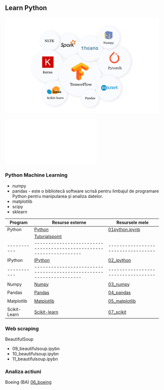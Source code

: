 ## Learn  Python

![img](01_pyml.png)

![Coursera](www.coursera.org)

### Python Machine Learning
* numpy
* pandas - este o bibliotecă software scrisă pentru limbajul de programare Python pentru manipularea și analiza datelor.
* matplotlib
* scipy
* sklearn

|Program    | Resurse externe                                                   | Resursele mele                   |
|-----------|-------------------------------------------------------------------|----------------------------------|
| Python    | [Python](https://www.python.org/)                                 |[01python.ipynb](00_python.ipynb) |
|           | [Tutorialspoint](https://www.tutorialspoint.com/python/index.htm) |                                  |
|-----------|-------------------------------------------------------------------|----------------------------------|
| IPython   |[IPython](https://ipython.org/install.html)                        |[02_ipython](02_ipython.ipynb)    |
|-----------|-------------------------------------------------------------------|----------------------------------|
|Numpy      | [Numpy](https://numpy.org/)                                       |[03_numpy](03_numpy.ipynb)        |
|           |                                                                   |                                  |
|Pandas     | [Pandas](https://pandas.pydata.org/docs/index.html)               |[04_pandas](04_pandas.ipynb)      |
|           |                                                                   |                                  |
|Matplotlib |[Matplotlib](https://matplotlib.org/)                              |[05_matplotlib](05_matplotlib.ipynb)|
|           |                                                                   |                                   |
|Scikit-Learn|[Scikit-learn](https://scikit-learn.org/stable/)                  |[07_scikit](07_scikit.ipynb)       |


### Web scraping

BeautifulSoup   
+ 09_beautifulsoup.ipybn
+ 10_beautifulsoup.ipybn
+ 11_beautifulsoup.ipybn

### Analiza actiuni

Boeing (BA) [06_boeing](06_Boeing.ipynb)